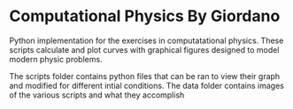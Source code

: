 ﻿# Computational Physics By Giordano 
Python implementation for the exercises in computatational physics.
These scripts calculate and plot curves with graphical figures designed to model modern physic problems.

The scripts folder contains python files that can be ran to view their graph and modified for different intial conditions.
The data folder contains images of the various scripts and what they accomplish
